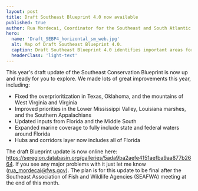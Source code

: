 ```yaml
---
layout: post
title: Draft Southeast Blueprint 4.0 now available
published: true
author: Rua Mordecai, Coordinator for the Southeast and South Atlantic Blueprints
hero:
  name: 'Draft_SEBP4_horizontal_sm_web.jpg'
  alt: Map of Draft Southeast Blueprint 4.0.
  caption: Draft Southeast Blueprint 4.0 identifies important areas for conservation and restoration across the Southeast and Caribbean.
  headerClass: 'light-text'
---
```

This year's draft update of the Southeast Conservation Blueprint is now up and ready for you to explore. We made lots of great improvements this year, including:

- Fixed the overprioritization in Texas, Oklahoma, and the mountains of West Virginia and Virginia
- Improved priorities in the Lower Mississippi Valley, Louisiana marshes, and the Southern Appalachians
- Updated inputs from Florida and the Middle South
- Expanded marine coverage to fully include state and federal waters around Florida
- Hubs and corridors layer now includes all of Florida

The draft Blueprint update is now online here: <a href="https://seregion.databasin.org/galleries/5ada9ba2aefe4151aefba9aa877b2664">https://seregion.databasin.org/galleries/5ada9ba2aefe4151aefba9aa877b2664</a>. If you see any major problems with it just let me know ([rua_mordecai@fws.gov](mailto:rua_mordecai@fws.gov)). The plan is for this update to be final after the Southeast Association of Fish and Wildlife Agencies (SEAFWA) meeting at the end of this month.
